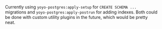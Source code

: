 Currently using `yoyo-postgres:apply-setup` for `CREATE SCHEMA ...` migrations
and `yoyo-postgres:apply-postrun` for adding indexes.
Both could be done with custom utility plugins in the future, which would be pretty neat.
